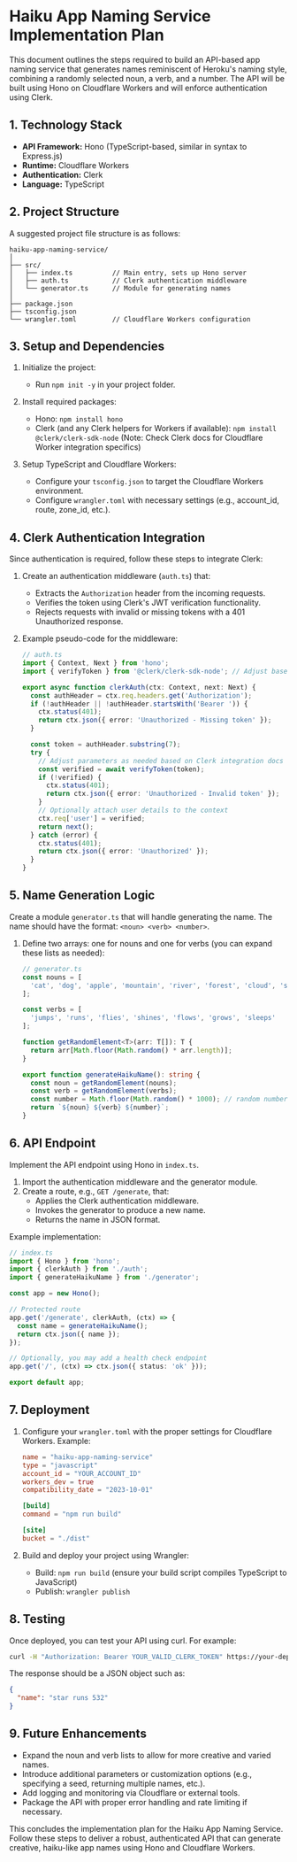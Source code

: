 # Haiku App Naming Service Implementation Plan

This document outlines the steps required to build an API-based app naming service that generates names reminiscent of Heroku's naming style, combining a randomly selected noun, a verb, and a number. The API will be built using Hono on Cloudflare Workers and will enforce authentication using Clerk.

## 1. Technology Stack

- **API Framework:** Hono (TypeScript-based, similar in syntax to Express.js)
- **Runtime:** Cloudflare Workers
- **Authentication:** Clerk
- **Language:** TypeScript

## 2. Project Structure

A suggested project file structure is as follows:

```
haiku-app-naming-service/
│
├── src/
│   ├── index.ts          // Main entry, sets up Hono server
│   ├── auth.ts           // Clerk authentication middleware
│   └── generator.ts      // Module for generating names
│
├── package.json
├── tsconfig.json
└── wrangler.toml         // Cloudflare Workers configuration
```

## 3. Setup and Dependencies

1. Initialize the project:
   - Run `npm init -y` in your project folder.

2. Install required packages:
   - Hono: `npm install hono`
   - Clerk (and any Clerk helpers for Workers if available): `npm install @clerk/clerk-sdk-node` (Note: Check Clerk docs for Cloudflare Worker integration specifics)

3. Setup TypeScript and Cloudflare Workers:
   - Configure your `tsconfig.json` to target the Cloudflare Workers environment.
   - Configure `wrangler.toml` with necessary settings (e.g., account_id, route, zone_id, etc.).

## 4. Clerk Authentication Integration

Since authentication is required, follow these steps to integrate Clerk:

1. Create an authentication middleware (`auth.ts`) that:
   - Extracts the `Authorization` header from the incoming requests.
   - Verifies the token using Clerk's JWT verification functionality.
   - Rejects requests with invalid or missing tokens with a 401 Unauthorized response.

2. Example pseudo-code for the middleware:

   ```typescript
   // auth.ts
   import { Context, Next } from 'hono';
   import { verifyToken } from '@clerk/clerk-sdk-node'; // Adjust based on actual Cloudflare Worker usage

   export async function clerkAuth(ctx: Context, next: Next) {
     const authHeader = ctx.req.headers.get('Authorization');
     if (!authHeader || !authHeader.startsWith('Bearer ')) {
       ctx.status(401);
       return ctx.json({ error: 'Unauthorized - Missing token' });
     }

     const token = authHeader.substring(7);
     try {
       // Adjust parameters as needed based on Clerk integration docs for Workers
       const verified = await verifyToken(token);
       if (!verified) {
         ctx.status(401);
         return ctx.json({ error: 'Unauthorized - Invalid token' });
       }
       // Optionally attach user details to the context
       ctx.req['user'] = verified;
       return next();
     } catch (error) {
       ctx.status(401);
       return ctx.json({ error: 'Unauthorized' });
     }
   }
   ```

## 5. Name Generation Logic

Create a module `generator.ts` that will handle generating the name. The name should have the format: `<noun> <verb> <number>`. 

1. Define two arrays: one for nouns and one for verbs (you can expand these lists as needed):

   ```typescript
   // generator.ts
   const nouns = [
     'cat', 'dog', 'apple', 'mountain', 'river', 'forest', 'cloud', 'star', 'ocean'
   ];

   const verbs = [
     'jumps', 'runs', 'flies', 'shines', 'flows', 'grows', 'sleeps'
   ];

   function getRandomElement<T>(arr: T[]): T {
     return arr[Math.floor(Math.random() * arr.length)];
   }

   export function generateHaikuName(): string {
     const noun = getRandomElement(nouns);
     const verb = getRandomElement(verbs);
     const number = Math.floor(Math.random() * 1000); // random number between 0 and 999
     return `${noun} ${verb} ${number}`;
   }
   ```

## 6. API Endpoint

Implement the API endpoint using Hono in `index.ts`.

1. Import the authentication middleware and the generator module.
2. Create a route, e.g., `GET /generate`, that:
   - Applies the Clerk authentication middleware.
   - Invokes the generator to produce a new name.
   - Returns the name in JSON format.

Example implementation:

```typescript
// index.ts
import { Hono } from 'hono';
import { clerkAuth } from './auth';
import { generateHaikuName } from './generator';

const app = new Hono();

// Protected route
app.get('/generate', clerkAuth, (ctx) => {
  const name = generateHaikuName();
  return ctx.json({ name });
});

// Optionally, you may add a health check endpoint
app.get('/', (ctx) => ctx.json({ status: 'ok' }));

export default app;
```

## 7. Deployment

1. Configure your `wrangler.toml` with the proper settings for Cloudflare Workers. Example:

   ```toml
   name = "haiku-app-naming-service"
   type = "javascript"
   account_id = "YOUR_ACCOUNT_ID"
   workers_dev = true
   compatibility_date = "2023-10-01"
   
   [build]
   command = "npm run build"
   
   [site]
   bucket = "./dist"
   ```

2. Build and deploy your project using Wrangler:
   - Build: `npm run build` (ensure your build script compiles TypeScript to JavaScript)
   - Publish: `wrangler publish`

## 8. Testing

Once deployed, you can test your API using curl. For example:

```bash
curl -H "Authorization: Bearer YOUR_VALID_CLERK_TOKEN" https://your-deployment.workers.dev/generate
```

The response should be a JSON object such as:

```json
{
  "name": "star runs 532"
}
```

## 9. Future Enhancements

- Expand the noun and verb lists to allow for more creative and varied names.
- Introduce additional parameters or customization options (e.g., specifying a seed, returning multiple names, etc.).
- Add logging and monitoring via Cloudflare or external tools.
- Package the API with proper error handling and rate limiting if necessary.

This concludes the implementation plan for the Haiku App Naming Service. Follow these steps to deliver a robust, authenticated API that can generate creative, haiku-like app names using Hono and Cloudflare Workers.